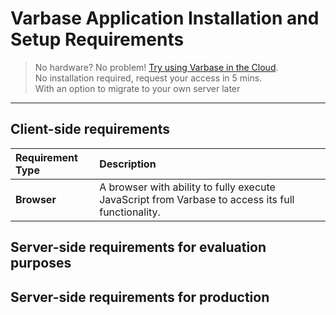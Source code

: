 # Varbase Application Installation and Setup Requirements

> No hardware? No problem! [Try using Varbase in the Cloud](https://www.vardot.com/products-services/product-info/varbase-enterprise-website-platform#block-webform-request-free-demo).  
> No installation required, request your access in 5 mins.  
> With an option to migrate to your own server later

---

## Client-side requirements

| Requirement Type | Description |
| :--- | :--- |
| **Browser** | A browser with ability to fully execute JavaScript from Varbase to access its full functionality. |

## Server-side requirements for evaluation purposes

## Server-side requirements for production



